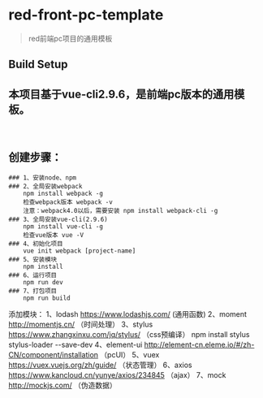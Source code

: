 # red-front-pc-template

> red前端pc项目的通用模板

## Build Setup

## 本项目基于vue-cli2.9.6，是前端pc版本的通用模板。
​
## 创建步骤：
    ### 1、安装node、npm
    ### 2、全局安装webpack
        npm install webpack -g
        检查webpack版本 webpack -v
        注意：webpack4.0以后，需要安装 npm install webpack-cli -g
    ### 3、全局安装vue-cli(2.9.6)
        npm install vue-cli -g
        检查vue版本 vue -V
    ### 4、初始化项目
        vue init webpack [project-name]
    ### 5、安装模块
        npm install
    ### 6、运行项目
        npm run dev
    ### 7、打包项目
        npm run build
添加模块：
    1、lodash https://www.lodashjs.com/ (通用函数)
    2、moment http://momentjs.cn/ （时间处理）
    3、stylus https://www.zhangxinxu.com/jq/stylus/ （css预编译）
        npm install stylus stylus-loader --save-dev
    4、element-ui http://element-cn.eleme.io/#/zh-CN/component/installation （pcUI）
    5、vuex https://vuex.vuejs.org/zh/guide/ （状态管理）
    6、axios https://www.kancloud.cn/yunye/axios/234845 （ajax）
    7、mock http://mockjs.com/ （伪造数据）


